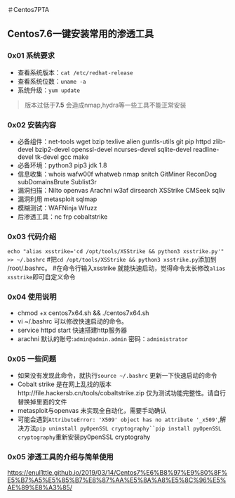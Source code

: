 ＃Centos7PTA
## Centos7.6一键安装常用的渗透工具
### 0x01 系统要求
- 查看系统版本：`cat /etc/redhat-release`
- 查看系统位数：`uname -a`
- 系统升级：`yum update`
>版本过低于**7.5** 会造成nmap,hydra等一些工具不能正常安装
### 0x02 安装内容
- 必备组件：net-tools wget bzip texlive alien guntls-utils git pip httpd zlib-devel bzip2-devel openssl-devel ncurses-devel sqlite-devel readline-devel tk-devel gcc make
- 必备环境：python3 pip3 jdk 1.8
- 信息收集：whois wafw00f whatweb nmap snitch GitMiner ReconDog subDomainsBrute Sublist3r
- 漏洞扫描：Nilto openvas Arachni w3af dirsearch  XSStrike CMSeek sqliv 
- 漏洞利用 metasploit sqlmap
- 模糊测试：WAFNinja Wfuzz
- 后渗透工具：nc frp cobaltstrike
### 0x03 代码介绍
`echo "alias xsstrike='cd /opt/tools/XSStrike && python3 xsstrike.py'" >> ~/.bashrc`
#把`cd /opt/tools/XSStrike && python3 xsstrike.py`添加到 /root/.bashrc。
#在命令行输入xsstrike 就能快速启动，觉得命令太长修改`alias xsstrike`即可自定义命令
### 0x04 使用说明
- chmod +x centos7x64.sh && ./centos7x64.sh
- vi ~/.bashrc 可以修改快速启动的命令。
- service httpd start 快速搭建http服务器
- arachni 默认的账号:`admin@admin.admin` 密码：`administrator`
### 0x05 一些问题
- 如果没有发现此命令，就执行`source ~/.bashrc` 更新一下快速启动的命令
- Cobalt strike 是在网上乱找的版本http://file.hackersb.cn/tools/cobaltstrike.zip 仅为测试功能完整性。请自行替换掉里面的文件
- metasploit与openvas 未实现全自动化，需要手动确认
- 可能会遇到`AttributeError: 'X509' object has no attribute '_x509'`,解决方法`pip uninstall pyOpenSSL cryptography``pip install pyOpenSSL cryptography`重新安装py0penSSL cryptograhy
### 0x05 渗透工具的介绍与简单使用
https://enul1ttle.github.io/2019/03/14/Centos7%E6%B8%97%E9%80%8F%E5%B7%A5%E5%85%B7%E8%87%AA%E5%8A%A8%E5%8C%96%E5%AE%89%E8%A3%85/
